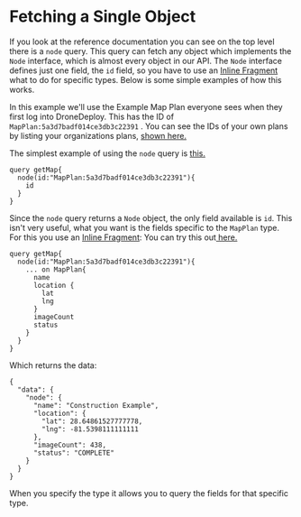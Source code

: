 # Fetching a Single Object

If you look at the reference documentation you can see on the top level there is a `node` query. This query can fetch any object which implements the `Node` interface, which is almost every object in our API. The `Node` interface defines just one field, the `id` field, so you have to use an [Inline Fragment](http://facebook.github.io/graphql/October2016/#sec-Inline-Fragments) what to do for specific types. Below is some simple examples of how this works.

In this example we'll use the Example Map Plan everyone sees when they first log into DroneDeploy. This has the ID of `MapPlan:5a3d7badf014ce3db3c22391` . You can see the IDs of your own plans by listing your organizations plans, [shown here.](/apis/examples/fetching-all-plans-for-your-organization.md)

The simplest example of using the `node` query is [this.](https://www.dronedeploy.com/graphql?query=query%20getMap%7B%0A%20%20node%28id%3A%22MapPlan%3A5a3d7badf014ce3db3c22391%22%29%7B%0A%20%20%09id%0A%20%20%7D%0A%7D&operationName=getMap)

```
query getMap{
  node(id:"MapPlan:5a3d7badf014ce3db3c22391"){
    id
  }
}
```

Since the `node` query returns a `Node` object, the only field available is `id`. This isn't very useful, what you want is the fields specific to the `MapPlan` type. For this you use an [Inline Fragment](http://facebook.github.io/graphql/October2016/#sec-Inline-Fragments): You can try this out[ here.](https://www.dronedeploy.com/graphql?query=query%20getMap%7B%0A%20%20node%28id%3A%22MapPlan%3A5a3d7badf014ce3db3c22391%22%29%7B%0A%20%20%09...%20on%20MapPlan%7B%0A%20%20%20%20%20%20name%0A%20%20%20%20%20%20location%20%7B%0A%20%20%20%20%20%20%20%20lat%0A%20%20%20%20%20%20%20%20lng%0A%20%20%20%20%20%20%7D%0A%20%20%20%20%20%20imageCount%0A%20%20%20%20%20%20status%0A%20%20%20%20%7D%0A%20%20%7D%0A%7D&operationName=getMap)

```
query getMap{
  node(id:"MapPlan:5a3d7badf014ce3db3c22391"){
    ... on MapPlan{
      name
      location {
        lat
        lng
      }
      imageCount
      status
    }
  }
}
```

Which returns the data:

```
{
  "data": {
    "node": {
      "name": "Construction Example",
      "location": {
        "lat": 28.64861527777778,
        "lng": -81.5398111111111
      },
      "imageCount": 438,
      "status": "COMPLETE"
    }
  }
}
```

When you specify the type it allows you to query the fields for that specific type. 





